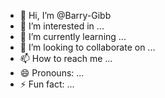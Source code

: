 - 👋 Hi, I’m @Barry-Gibb
- 👀 I’m interested in ...
- 🌱 I’m currently learning ...
- 💞️ I’m looking to collaborate on ...
- 📫 How to reach me ...
- 😄 Pronouns: ...
- ⚡ Fun fact: ...

<!---
Barry-Gibb/Barry-Gibb is a ✨ special ✨ repository because its `README.md` (this file) appears on your GitHub profile.
You can click the Preview link to take a look at your changes.
--->
